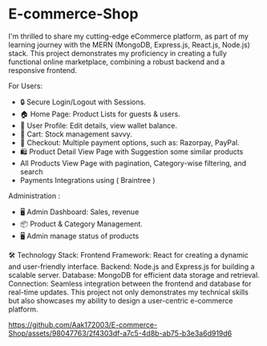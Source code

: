 # E-commerce-Shop
I'm thrilled to share my cutting-edge eCommerce platform, as part of my learning journey with the MERN (MongoDB, Express.js, React.js, Node.js) stack. This project demonstrates my proficiency in creating a fully functional online marketplace, combining a robust backend and a responsive frontend.

For Users:
- 🔒 Secure Login/Logout with Sessions.
- 🏠 Home Page: Product Lists for guests & users.
- 👤 User Profile: Edit details, view wallet balance.
- 🛒 Cart: Stock management savvy.
- 🚀 Checkout: Multiple payment options, such as: Razorpay, PayPal.
- 🛍️ Product Detail View Page with Suggestion some similar products
- All Products View Page with pagination, Category-wise
filtering, and search
- Payments Integrations using ( Braintree )

Administration :
- 🖥️ Admin Dashboard: Sales, revenue
- 📦 Product & Category Management.
- 🖥️ Admin manage status of products

🛠️ Technology Stack:
Frontend Framework: React for creating a dynamic and user-friendly interface.
Backend: Node.js and Express.js for building a scalable server.
Database: MongoDB for efficient data storage and retrieval.
Connection: Seamless integration between the frontend and database for real-time updates.
This project not only demonstrates my technical skills but also showcases my ability to design a user-centric e-commerce platform.


https://github.com/Aak172003/E-commerce-Shop/assets/98047763/2f4303df-a7c5-4d8b-ab75-b3e3a6d919d6

